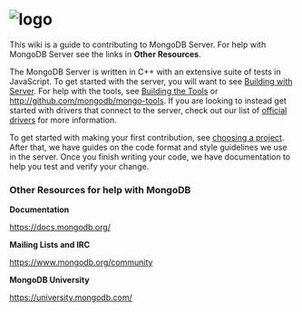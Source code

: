 # ![logo](https://media.mongodb.org/mongodb-logo-web-tagline.png)

This wiki is a guide to contributing to MongoDB Server. For help with MongoDB Server see the links in **Other Resources**.

The MongoDB Server is written in C++ with an extensive suite of tests in JavaScript. To get started with the server, you will want to see [Building with Server](Build-Mongodb-From-Source). For help with the tools, see [Building the Tools](Build-Tools-From-Source) or http://github.com/mongodb/mongo-tools. If you are looking to instead get started with drivers that connect to the server, check out our list of [official drivers](https://docs.mongodb.org/ecosystem/drivers/) for more information.

To get started with making your first contribution, see [choosing a project](Choose-A-Project). After that, we have guides on the code format and style guidelines we use in the server. Once you finish writing your code, we have documentation to help you test and verify your change.

### Other Resources for help with MongoDB
**Documentation**

https://docs.mongodb.org/

**Mailing Lists and IRC**

https://www.mongodb.org/community

**MongoDB University**

https://university.mongodb.com/  